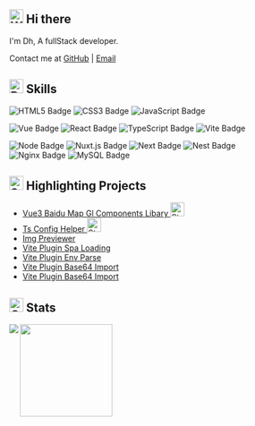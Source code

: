 ##  <img src="https://raw.githubusercontent.com/Tarikul-Islam-Anik/Animated-Fluent-Emojis/master/Emojis/Hand%20gestures/Waving%20Hand.png" alt="Waving Hand" width="25" height="25" /> Hi there

I'm Dh, A fullStack developer.

Contact me at [GitHub](https://github.com/yue1123) | [Email](mailto:2572468699@qq.com)


## <img src="https://raw.githubusercontent.com/Tarikul-Islam-Anik/Animated-Fluent-Emojis/master/Emojis/Activities/Bullseye.png" alt="Bullseye" width="25" height="25" /> Skills
![HTML5 Badge](https://img.shields.io/badge/HTML5-%23E34F26?style=flat-square&logo=html5&logoColor=%23fff&label=%E2%86%92&labelColor=%236d6d6d&color=%23E34F26)
![CSS3 Badge](https://img.shields.io/badge/CSS3-%231572B6?style=flat-square&logo=css3&logoColor=%23fff&label=%E2%86%92&labelColor=%236d6d6d&color=%231572B6)
![JavaScript Badge](https://img.shields.io/badge/-JavaScript-%233fb27f?style=flat-square&logo=javascript&logoColor=%23F7DF1E&label=%E2%86%92&labelColor=%236d6d6d&color=%23F7DF1E)

![Vue Badge](https://img.shields.io/badge/Vue.js-%234FC08D?style=flat-square&logo=vuedotjs&label=%E2%86%92&labelColor=%236d6d6d&color=%234FC08D)
![React Badge](https://img.shields.io/badge/React.js-%233178C6?style=flat-square&logo=react&label=%E2%86%92&labelColor=%236d6d6d&color=%2361DAFB)
![TypeScript Badge](https://img.shields.io/badge/-TypeScript-%233178C6?style=flat-square&logo=typescript&label=%E2%86%92&labelColor=%236d6d6d)
![Vite Badge](https://img.shields.io/badge/Vite-%23646CFF?style=flat-square&logo=vite&logoColor=%23fff&label=%E2%86%92&labelColor=%236d6d6d&color=%23646CFF)

![Node Badge](https://img.shields.io/badge/Node.js-%23339933?style=flat-square&logo=nodedotjs&logoColor=%23fff&label=%E2%86%92&labelColor=%236d6d6d&color=%23339933)
![Nuxt.js Badge](https://img.shields.io/badge/Nuxt.js-%2300DC82?style=flat-square&logo=nuxtdotjs&logoColor=%23fff&label=%E2%86%92&labelColor=%236d6d6d&color=%2300DC82)
![Next Badge](https://img.shields.io/badge/Next.js-%23000000?style=flat-square&logo=nextdotjs&logoColor=%23fff&label=%E2%86%92&labelColor=%236d6d6d&color=%23000000)
![Nest Badge](https://img.shields.io/badge/Nest.js-%23E0234E?style=flat-square&logo=nestjs&logoColor=%23fff&label=%E2%86%92&labelColor=%236d6d6d&color=%23E0234E)
![Nginx Badge](https://img.shields.io/badge/Nginx-%23009639?style=flat-square&logo=nginx&logoColor=%23fff&label=%E2%86%92&labelColor=%236d6d6d&color=%23009639)
![MySQL Badge](https://img.shields.io/badge/MySQL-%234479A1?style=flat-square&logo=mysql&logoColor=%23fff&label=%E2%86%92&labelColor=%236d6d6d&color=%234479A1)

## <img src="https://raw.githubusercontent.com/Tarikul-Islam-Anik/Animated-Fluent-Emojis/master/Emojis/Activities/Sparkles.png" alt="Sparkles" width="25" height="25" /> Highlighting Projects 
- [Vue3 Baidu Map Gl Components Libary <img src="https://raw.githubusercontent.com/Tarikul-Islam-Anik/Animated-Fluent-Emojis/master/Emojis/Travel%20and%20places/Star.png" alt="Star" width="25" height="25" />](https://github.com/yue1123/vue3-baidu-map-gl)
- [Ts Config Helper <img src="https://raw.githubusercontent.com/Tarikul-Islam-Anik/Animated-Fluent-Emojis/master/Emojis/Travel%20and%20places/Star.png" alt="Star" width="25" height="25" />](https://github.com/yue1123/ts-config-helper)
- [Img Previewer](https://github.com/yue1123/img-previewer)
- [Vite Plugin Spa Loading](https://github.com/yue1123/vite-plugin-spa-loading)
- [Vite Plugin Env Parse](https://github.com/yue1123/vite-plugin-env-parse)
- [Vite Plugin Base64 Import](https://github.com/yue1123/vite-plugin-base64-import)
- [Vite Plugin Base64 Import](https://github.com/yue1123/vite-plugin-supericon)

## <img src="https://raw.githubusercontent.com/Tarikul-Islam-Anik/Animated-Fluent-Emojis/master/Emojis/Animals/Cat.png" alt="Cat" width="25" height="25" /> Stats

<span>
  <img align="left" src="https://github-readme-stats.vercel.app/api/top-langs/?username=anuraghazra&layout=compact&theme=gotham&hide=glsl" />
</span>

<span>
  <img height="165" align="bottom" src="https://github-readme-stats.vercel.app/api?username=yue1123&show_icons=true&theme=gotham" />
</span>
